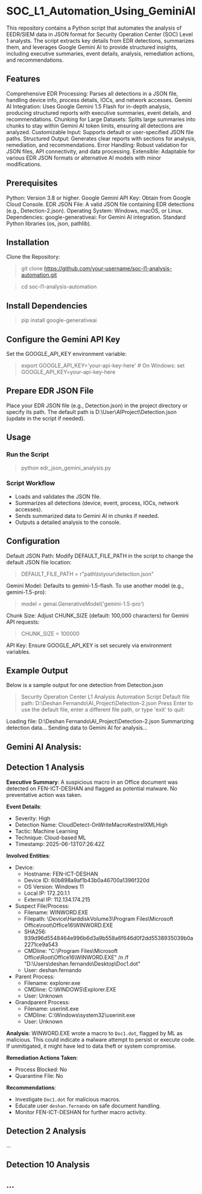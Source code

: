 # SOC_L1_Automation_Using_GeminiAI

This repository contains a Python script that automates the analysis of EEDR/SIEM data in JSON format for Security Operation Center (SOC) Level 1 analysts. The script extracts key details from EDR detections, summarizes them, and leverages Google Gemini AI to provide structured insights, including executive summaries, event details, analysis, remediation actions, and recommendations.

## Features

Comprehensive EDR Processing: Parses all detections in a JSON file, handling device info, process details, IOCs, and network accesses.
Gemini AI Integration: Uses Google Gemini 1.5 Flash for in-depth analysis, producing structured reports with executive summaries, event details, and recommendations.
Chunking for Large Datasets: Splits large summaries into chunks to stay within Gemini AI token limits, ensuring all detections are analyzed.
Customizable Input: Supports default or user-specified JSON file paths.
Structured Output: Generates clear reports with sections for analysis, remediation, and recommendations.
Error Handling: Robust validation for JSON files, API connectivity, and data processing.
Extensible: Adaptable for various EDR JSON formats or alternative AI models with minor modifications.

## Prerequisites

Python: Version 3.8 or higher.
Google Gemini API Key: Obtain from Google Cloud Console.
EDR JSON File: A valid JSON file containing EDR detections (e.g., Detection-2.json).
Operating System: Windows, macOS, or Linux.
Dependencies:
google-generativeai: For Gemini AI integration.
Standard Python libraries (os, json, pathlib).

## Installation

Clone the Repository:
>git clone https://github.com/your-username/soc-l1-analysis-automation.git

>cd soc-l1-analysis-automation

## Install Dependencies

>pip install google-generativeai

## Configure the Gemini API Key

Set the GOOGLE_API_KEY environment variable:
>export GOOGLE_API_KEY='your-api-key-here'  # On Windows: set GOOGLE_API_KEY=your-api-key-here

## Prepare EDR JSON File

Place your EDR JSON file (e.g., Detection.json) in the project directory or specify its path.
The default path is D:\User\AIProject\Detection.json (update in the script if needed).

## Usage

### Run the Script

>python edr_json_gemini_analysis.py

### Script Workflow

- Loads and validates the JSON file.
- Summarizes all detections (device, event, process, IOCs, network accesses).
- Sends summarized data to Gemini AI in chunks if needed.
- Outputs a detailed analysis to the console.

## Configuration

Default JSON Path: Modify DEFAULT_FILE_PATH in the script to change the default JSON file location:

>DEFAULT_FILE_PATH = r"path\to\your\detection.json"

Gemini Model: Defaults to gemini-1.5-flash. To use another model (e.g., gemini-1.5-pro):

>model = genai.GenerativeModel('gemini-1.5-pro')

Chunk Size: Adjust CHUNK_SIZE (default: 100,000 characters) for Gemini API requests:

>CHUNK_SIZE = 100000

API Key: Ensure GOOGLE_API_KEY is set securely via environment variables.

## Example Output

Below is a sample output for one detection from Detection.json

>Security Operation Center L1 Analysis Automation Script
Default file path: D:\Deshan Fernando\AI_Project\Detection-2.json
Press Enter to use the default file, enter a different file path, or type 'exit' to quit:
>
Loading file: D:\Deshan Fernando\AI_Project\Detection-2.json
Summarizing detection data...
Sending data to Gemini AI for analysis...

Gemini AI Analysis:
--------------------------------------------------------------------------------
## Detection 1 Analysis

**Executive Summary**:
A suspicious macro in an Office document was detected on FEN-ICT-DESHAN and flagged as potential malware. No preventative action was taken.

**Event Details**:
- Severity: High
- Detection Name: CloudDetect-OnWriteMacroKestrelXMLHigh
- Tactic: Machine Learning
- Technique: Cloud-based ML
- Timestamp: 2025-06-13T07:26:42Z

**Involved Entities**:
- Device:
  - Hostname: FEN-ICT-DESHAN
  - Device ID: 60b898a9af1b43b0a46700a1396f320d
  - OS Version: Windows 11
  - Local IP: 172.20.1.1
  - External IP: 112.134.174.215
- Suspect File/Process:
  - Filename: WINWORD.EXE
  - Filepath: \Device\HarddiskVolume3\Program Files\Microsoft Office\root\Office16\WINWORD.EXE
  - SHA256: 939d96d5548464e996b6d3a9b558a6f646d0f2dd5538935039b0a2271ce9a543
  - CMDline: "C:\Program Files\Microsoft Office\Root\Office16\WINWORD.EXE" /n /f "D:\Users\deshan.fernando\Desktop\Doc1.dot"
  - User: deshan.fernando
- Parent Process:
  - Filename: explorer.exe
  - CMDline: C:\WINDOWS\Explorer.EXE
  - User: Unknown
- Grandparent Process:
  - Filename: userinit.exe
  - CMDline: C:\Windows\system32\userinit.exe
  - User: Unknown

**Analysis**:
WINWORD.EXE wrote a macro to `Doc1.dot`, flagged by ML as malicious. This could indicate a malware attempt to persist or execute code. If unmitigated, it might have led to data theft or system compromise.

**Remediation Actions Taken**:
- Process Blocked: No
- Quarantine File: No

**Recommendations**:
- Investigate `Doc1.dot` for malicious macros.
- Educate user `deshan.fernando` on safe document handling.
- Monitor FEN-ICT-DESHAN for further macro activity.

## Detection 2 Analysis
...
## Detection 10 Analysis
...
--------------------------------------------------------------------------------




